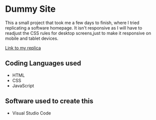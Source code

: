 # Dummy Site
This a small project that took me a few days to finish, where I tried replicating a software homepage. 
It isn't responsive as I will have to readjust the CSS rules for desktop screens,just to make it responsive on mobile and tablet devices. 

[Link to my replica](https://thajeepan-rathiharan.github.io/Dummy_Site_Template/)

## Coding Languages used
- HTML
- CSS
- JavaScript

## Software used to create this
- Visual Studio Code
